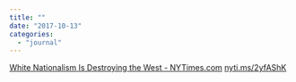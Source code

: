 ```yaml
---
title: ""
date: "2017-10-13"
categories: 
  - "journal"
---
```


[White Nationalism Is Destroying the West - NYTimes.com](https://mobile.nytimes.com/2017/10/12/opinion/sunday/white-nationalism-threat-islam-america.html?_r=0&referer=) [nyti.ms/2yfAShK](http://nyti.ms/2yfAShK)
